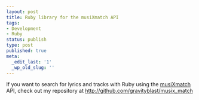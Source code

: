 ```yaml
---
layout: post
title: Ruby library for the musiXmatch API
tags:
- Development
- Ruby
status: publish
type: post
published: true
meta:
  _edit_last: '1'
  _wp_old_slug: ''
---
```

If you want to search for lyrics and tracks with Ruby using the <a href="http://musixmatch.com" title="musiXmatch">musiXmatch</a> API, check out my repository at <a href="http://github.com/gravityblast/musix_match">http://github.com/gravityblast/musix_match</a>
